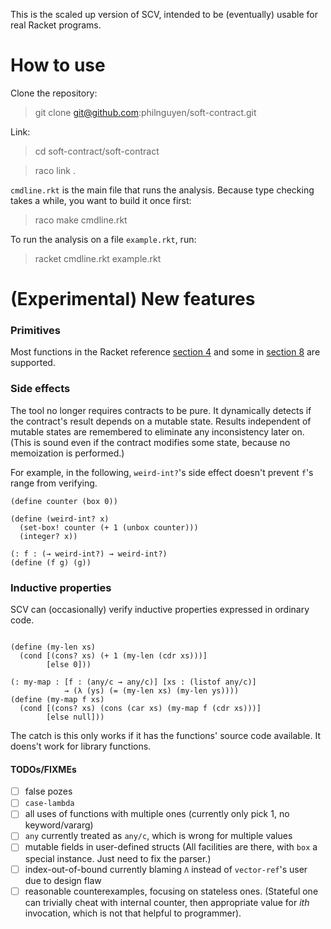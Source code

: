 This is the scaled up version of SCV,
intended to be (eventually) usable for real Racket programs.

How to use
=========================================

Clone the repository:

> git clone git@github.com:philnguyen/soft-contract.git

Link:

> cd soft-contract/soft-contract

> raco link .

`cmdline.rkt` is the main file that runs the analysis.
Because type checking takes a while, you want to build it once first:

> raco make cmdline.rkt

To run the analysis on a file `example.rkt`, run:

> racket cmdline.rkt example.rkt


(Experimental) New features
=========================================

### Primitives

Most functions in the Racket reference [section 4](http://docs.racket-lang.org/reference/data.html)
and some in [section 8](http://docs.racket-lang.org/reference/contracts.html)
are supported.


### Side effects

The tool no longer requires contracts to be pure.
It dynamically detects if the contract's result depends on a mutable state.
Results independent of mutable states are remembered
to eliminate any inconsistency later on.
(This is sound even if the contract modifies some state,
because no memoization is performed.)

For example, in the following, `weird-int?`'s side effect
doesn't prevent `f`'s range from verifying.

```{racket}
(define counter (box 0))

(define (weird-int? x)
  (set-box! counter (+ 1 (unbox counter)))
  (integer? x))

(: f : (→ weird-int?) → weird-int?)
(define (f g) (g))
```


### Inductive properties

SCV can (occasionally) verify inductive properties expressed in ordinary code.

```{racket}

(define (my-len xs)
  (cond [(cons? xs) (+ 1 (my-len (cdr xs)))]
        [else 0]))

(: my-map : [f : (any/c → any/c)] [xs : (listof any/c)]
            → (λ (ys) (= (my-len xs) (my-len ys))))
(define (my-map f xs)
  (cond [(cons? xs) (cons (car xs) (my-map f (cdr xs)))]
        [else null]))
```

The catch is this only works if it has the functions' source code available.
It doens't work for library functions.


#### TODOs/FIXMEs
* [ ] false pozes
* [ ] `case-lambda`
* [ ] all uses of functions with multiple ones (currently only pick 1, no keyword/vararg)
* [ ] `any` currently treated as `any/c`, which is wrong for multiple values
* [ ] mutable fields in user-defined structs (All facilities are there, with `box` a special instance. Just need to fix the parser.)
* [ ] index-out-of-bound currently blaming `Λ` instead of `vector-ref`'s user due to design flaw
* [ ] reasonable counterexamples, focusing on stateless ones.
      (Stateful one can trivially cheat with internal counter, then appropriate value for *ith* invocation,
       which is not that helpful to programmer).
